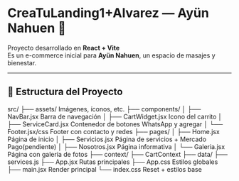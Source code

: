 # CreaTuLanding1+Alvarez — Ayün Nahuen 🌿

Proyecto desarrollado en **React + Vite**   
Es un e-commerce inicial para **Ayün Nahuen**, un espacio de masajes y bienestar.

---

## 📌 Estructura del Proyecto

src/
├── assets/ Imágenes, íconos, etc.
├── components/
│ ├── NavBar.jsx Barra de navegación
│ ├── CartWidget.jsx Icono del carrito
│ ├── ServiceCard.jsx Contenedor de botones WhatsApp y agregar
│ └── Footer.jsx/css Footer con contacto y redes
├── pages/
│ ├── Home.jsx Página de inicio
│ ├── Servicios.jsx  Página de servicios + Mercado Pago(pendiente)
│ ├── Nosotros.jsx Página informativa
│ └── Galeria.jsx Página con galería de fotos
├── context/
├── CartContext
├── data/
├── services.js
├── App.jsx Rutas principales
├── App.css Estilos globales
├── main.jsx Render principal
└── index.css Reset + estilos base 
 
 
